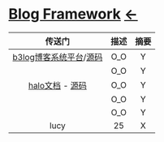 # [Blog Framework](https://ambroseren.github.io/test/Data/InstallPackage/Plugins.html)  [←](../index.md)

| 传送门 | 描述 | 摘要 |
|:---:|:---:|:---:|
| [b3log博客系统平台](https://b3log.org/sym/)/[源码](https://github.com/88250/symphony) | O_O | Y |
| []() | O_O | Y |
| [halo文档](https://halo.run/) - [源码](https://github.com/halo-dev/halo) | O_O | Y |
| []() | O_O | Y |
| []() | O_O | Y |
| lucy | 25 | X |
